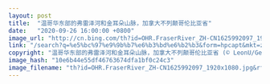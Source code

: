 ```yaml
---
layout: post
title:  "温哥华东部的弗雷泽河和金耳朵山脉，加拿大不列颠哥伦比亚省"
date:   "2020-09-26 16:00:00 +0800"
image_url: "http://cn.bing.com/th?id=OHR.FraserRiver_ZH-CN1625992097_1920x1080.jpg&rf=LaDigue_1920x1080.jpg&pid=hp"
link: "/search?q=%e5%bc%97%e9%9b%b7%e6%b3%bd%e6%b2%b3&form=hpcapt&mkt=zh-cn"
copyright: "温哥华东部的弗雷泽河和金耳朵山脉，加拿大不列颠哥伦比亚省 (© LeonU/Getty Images)"
image_hash: "10e6b44e55df46763674dfa1bf0c24c3"
image_filename: "th?id=OHR.FraserRiver_ZH-CN1625992097_1920x1080.jpg&rf=LaDigue_1920x1080.jpg&pid=hp"
---
```

